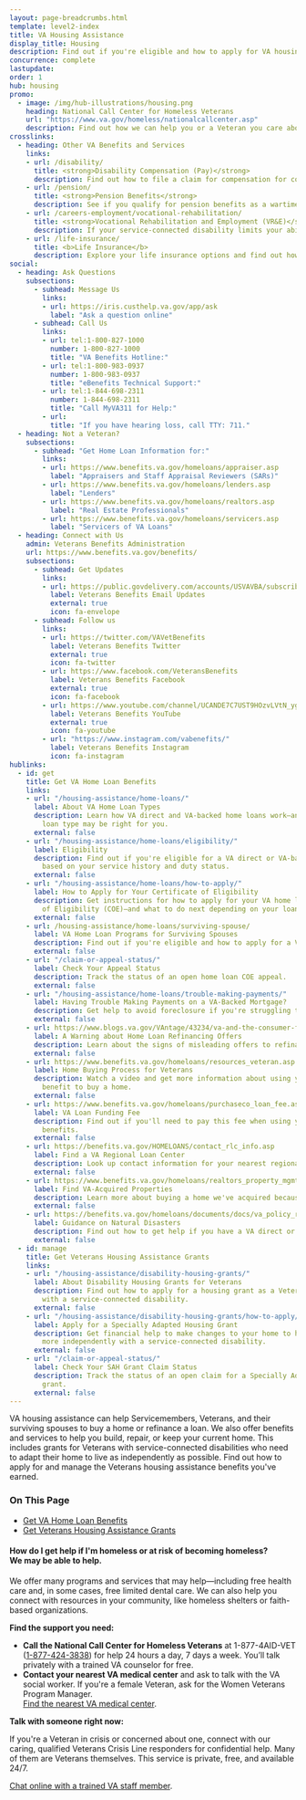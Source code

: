 ```yaml
---
layout: page-breadcrumbs.html
template: level2-index
title: VA Housing Assistance
display_title: Housing
description: Find out if you're eligible and how to apply for VA housing assistance. We offer Veterans housing assistance, including VA-backed home loans and grants for Veterans with service-connected disabilities. Find out how to apply for and manage the Veterans housing assistance benefits you've earned.
concurrence: complete
lastupdate:
order: 1
hub: housing
promo:
  - image: /img/hub-illustrations/housing.png
    heading: National Call Center for Homeless Veterans
    url: "https://www.va.gov/homeless/nationalcallcenter.asp"
    description: Find out how we can help you or a Veteran you care about connect with VA and local resources 24 hours a day, 7 days a week.
crosslinks:
  - heading: Other VA Benefits and Services
    links:
    - url: /disability/
      title: <strong>Disability Compensation (Pay)</strong>
      description: Find out how to file a claim for compensation for conditions related to your military service.
    - url: /pension/
      title: <strong>Pension Benefits</strong>
      description: See if you qualify for pension benefits as a wartime Veteran or a surviving spouse or child.
    - url: /careers-employment/vocational-rehabilitation/
      title: <strong>Vocational Rehabilitation and Employment (VR&E)</strong>
      description: If your service-connected disability limits your ability to work or prevents you from working, find out if you can get VR&E benefits and services—like help exploring employment options and getting more training if required.
    - url: /life-insurance/
      title: <b>Life Insurance</b>
      description: Explore your life insurance options and find out how to apply as a Servicemember, Veteran, or family member.
social:
  - heading: Ask Questions
    subsections:
      - subhead: Message Us
        links:
        - url: https://iris.custhelp.va.gov/app/ask
          label: "Ask a question online"
      - subhead: Call Us
        links:
        - url: tel:1-800-827-1000
          number: 1-800-827-1000
          title: "VA Benefits Hotline:"
        - url: tel:1-800-983-0937
          number: 1-800-983-0937
          title: "eBenefits Technical Support:"
        - url: tel:1-844-698-2311
          number: 1-844-698-2311
          title: "Call MyVA311 for Help:"
        - url:
          title: "If you have hearing loss, call TTY: 711."
  - heading: Not a Veteran?
    subsections:
      - subhead: "Get Home Loan Information for:"
        links:
        - url: https://www.benefits.va.gov/homeloans/appraiser.asp
          label: "Appraisers and Staff Appraisal Reviewers (SARs)"
        - url: https://www.benefits.va.gov/homeloans/lenders.asp
          label: "Lenders"
        - url: https://www.benefits.va.gov/homeloans/realtors.asp
          label: "Real Estate Professionals"
        - url: https://www.benefits.va.gov/homeloans/servicers.asp
          label: "Servicers of VA Loans"
  - heading: Connect with Us
    admin: Veterans Benefits Administration
    url: https://www.benefits.va.gov/benefits/
    subsections:
      - subhead: Get Updates
        links:
        - url: https://public.govdelivery.com/accounts/USVAVBA/subscriber/new
          label: Veterans Benefits Email Updates
          external: true
          icon: fa-envelope
      - subhead: Follow us
        links:
        - url: https://twitter.com/VAVetBenefits
          label: Veterans Benefits Twitter
          external: true
          icon: fa-twitter
        - url: https://www.facebook.com/VeteransBenefits
          label: Veterans Benefits Facebook
          external: true
          icon: fa-facebook
        - url: https://www.youtube.com/channel/UCANDE7C7UST9HOzvLVtN_yg
          label: Veterans Benefits YouTube
          external: true
          icon: fa-youtube
        - url: "https://www.instagram.com/vabenefits/"
          label: Veterans Benefits Instagram
          icon: fa-instagram
hublinks:
  - id: get
    title: Get VA Home Loan Benefits
    links:
    - url: "/housing-assistance/home-loans/"
      label: About VA Home Loan Types
      description: Learn how VA direct and VA-backed home loans work—and find out which
        loan type may be right for you.
      external: false
    - url: "/housing-assistance/home-loans/eligibility/"
      label: Eligibility
      description: Find out if you're eligible for a VA direct or VA-backed home loan,
        based on your service history and duty status. 
      external: false
    - url: "/housing-assistance/home-loans/how-to-apply/"
      label: How to Apply for Your Certificate of Eligibility
      description: Get instructions for how to apply for your VA home loan Certificate
        of Eligibility (COE)—and what to do next depending on your loan type.
      external: false
    - url: /housing-assistance/home-loans/surviving-spouse/
      label: VA Home Loan Programs for Surviving Spouses
      description: Find out if you're eligible and how to apply for a VA home loan COE as the surviving spouse of a Veteran or the spouse of a Veteran who is missing in action or being held as a Prisoner of War.
      external: false
    - url: "/claim-or-appeal-status/"
      label: Check Your Appeal Status
      description: Track the status of an open home loan COE appeal.
      external: false
    - url: "/housing-assistance/home-loans/trouble-making-payments/"
      label: Having Trouble Making Payments on a VA-Backed Mortgage?
      description: Get help to avoid foreclosure if you're struggling to make your monthly mortgage payments.
      external: false
    - url: https://www.blogs.va.gov/VAntage/43234/va-and-the-consumer-financial-protection-bureau-warn-against-home-loan-refinancing-offers-that-sound-too-good-to-be-true/
      label: A Warning about Home Loan Refinancing Offers
      description: Learn about the signs of misleading offers to refinance your VA-backed  home loan, like claims that you can skip payments or get very low interest rates or other terms that sound too good to be true.
      external: false
    - url: https://www.benefits.va.gov/homeloans/resources_veteran.asp
      label: Home Buying Process for Veterans
      description: Watch a video and get more information about using your VA home loan
        benefit to buy a home.
      external: false
    - url: https://www.benefits.va.gov/homeloans/purchaseco_loan_fee.asp
      label: VA Loan Funding Fee
      description: Find out if you'll need to pay this fee when using your home loan
        benefits.
      external: false
    - url: https://benefits.va.gov/HOMELOANS/contact_rlc_info.asp
      label: Find a VA Regional Loan Center
      description: Look up contact information for your nearest regional loan center.
      external: false
    - url: https://www.benefits.va.gov/homeloans/realtors_property_mgmt.asp
      label: Find VA-Acquired Properties
      description: Learn more about buying a home we've acquired because its VA-direct or VA-backed home loan was terminated.
      external: false
    - url: https://benefits.va.gov/homeloans/documents/docs/va_policy_regarding_natural_disasters.pdf
      label: Guidance on Natural Disasters
      description: Find out how to get help if you have a VA direct or VA-backed home loan or Specially Adapted Housing grant and your home was damaged by a natural disaster.
      external: false
  - id: manage
    title: Get Veterans Housing Assistance Grants
    links:
    - url: "/housing-assistance/disability-housing-grants/"
      label: About Disability Housing Grants for Veterans
      description: Find out how to apply for a housing grant as a Veteran or Servicemember
        with a service-connected disability.
      external: false
    - url: "/housing-assistance/disability-housing-grants/how-to-apply/"
      label: Apply for a Specially Adapted Housing Grant
      description: Get financial help to make changes to your home to help you live
        more independently with a service-connected disability.
      external: false
    - url: "/claim-or-appeal-status/"
      label: Check Your SAH Grant Claim Status
      description: Track the status of an open claim for a Specially Adapted Housing
        grant.
      external: false
---
```

<p class="va-introtext">
VA housing assistance can help Servicemembers, Veterans, and their surviving spouses to buy a home or refinance a loan. We also offer benefits and services to help you build, repair, or keep your current home. This includes grants for Veterans with service-connected disabilities who need to adapt their home to live as independently as possible. Find out how to apply for and manage the Veterans housing assistance benefits you've earned.</p>

<h3>On This Page</h3>
<ul>
  <li><a href="#get">Get VA Home Loan Benefits</a></li>
  <li><a href="#manage">Get Veterans Housing Assistance Grants</a></li>
</ul>
<div class="usa-alert usa-alert-warning">
  <div class="usa-alert-body">
    <h4 class="usa-alert-heading">How do I get help if I'm homeless or at risk of becoming homeless?<br><a id="crisis-expander-link" onClick="recordEvent({event: 'nav-crisis-homelessness-expander'});">We may be able to help</a>.</h4>
    <div id="crisis-expander-content" class="expander-content expander-content-closed">
      <div class="expander-content-inner usa-alert-text">

We offer many programs and services that may help—including free health care and, in some cases, free limited dental care. We can also help you connect with resources in your community, like homeless shelters or faith-based organizations.

**Find the support you need:**

- **Call the National Call Center for Homeless Veterans** at 1-877-4AID-VET (<a href="tel:+18774243838">1-877-424-3838</a>) for help 24 hours a day, 7 days a week. You’ll talk privately with a trained VA counselor for free.
- **Contact your nearest VA medical center** and ask to talk with the VA social worker. If you're a female Veteran, ask for the Women Veterans Program Manager. <br>
[Find the nearest VA medical center](/find-locations/?facilityType=health).

**Talk with someone right now:**
      <p>If you're a Veteran in crisis or concerned about one, connect with our caring, qualified Veterans Crisis Line responders for confidential help. Many of them are Veterans themselves. This service is private, free, and available 24/7.</p>
      <p><a class="no-external-icon" href="https://www.veteranscrisisline.net/ChatTermsOfService.aspx?account=Homeless%20Veterans%20Chat">Chat online with a trained VA staff member</a>.</p>
   </div>
  </div>
 </div>
</div>

<script type="text/javascript">
  // Toggle the expandable crisis info
  document.getElementById('crisis-expander-link')
    .addEventListener('click', function () {
      document.getElementById('crisis-expander-content').classList.toggle('expander-content-closed');
    });
</script>
